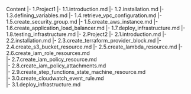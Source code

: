 

Content
    |- 1.Project1
            |- 1.1.introduction.md
            |- 1.2.installation.md
            |- 1.3.defining_variables.md
            |- 1.4.retrieve_vpc_configuration.md
            |- 1.5.create_security_group.md
            |- 1.5.create_aws_instance.md
            |- 1.6.create_application_load_balancer.md
            |- 1.7.deploy_infrastructure.md
            |- 1.8.testing_infrastructure.md
    |- 2.Project2
            |- 2.1.introduction.md
            |- 2.2.installation.md
            |- 2.3.create_terraform_provider_block.md 
            |- 2.4.create_s3_bucket_resource.md
            |- 2.5.create_lambda_resource.md
            |- 2.6.create_iam_role_resources.md  
            |- 2.7.create_iam_policy_resource.md  
            |- 2.8.create_iam_policy_attachments.md  
            |- 2.9.create_step_functions_state_machine_resource.md  
            |- 3.0.create_cloudwatch_event_rule.md  
            |- 3.1.deploy_infrastructure.md  



            





